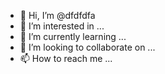 - 👋 Hi, I’m @dfdfdfa
- 👀 I’m interested in ...
- 🌱 I’m currently learning ...
- 💞️ I’m looking to collaborate on ...
- 📫 How to reach me ...

<!---
dfdfdfa/dfdfdfa is a ✨ special ✨ repository because its `README.md` (this file) appears on your GitHub profile.
You can click the Preview link to take a look at your changes.
--->
